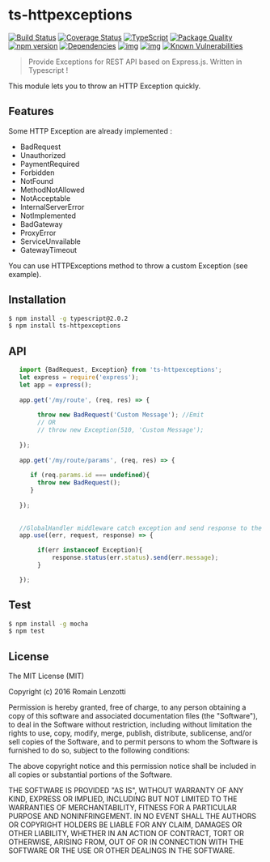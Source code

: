 # ts-httpexceptions 

[![Build Status](https://travis-ci.org/Romakita/ts-httpexceptions.svg?branch=master)](https://travis-ci.org/Romakita/ts-httpexceptions)
[![Coverage Status](https://coveralls.io/repos/github/Romakita/ts-httpexceptions/badge.svg?branch=master)](https://coveralls.io/github/Romakita/ts-httpexceptions?branch=master)
[![TypeScript](https://badges.frapsoft.com/typescript/love/typescript.svg?v=100)](https://github.com/ellerbrock/typescript-badges/) 
[![Package Quality](http://npm.packagequality.com/shield/ts-express-decorators.png)](http://packagequality.com/#?package=ts-express-decorators)
[![npm version](https://badge.fury.io/js/ts-express-decorators.svg)](https://badge.fury.io/js/ts-express-decorators)
[![Dependencies](https://david-dm.org/Romakita/ts-httpexceptions.svg)](https://david-dm.org/Romakita/ts-httpexceptions#info=dependencies)
[![img](https://david-dm.org/Romakita/ts-httpexceptions/dev-status.svg)](https://david-dm.org/Romakita/ts-httpexceptions/#info=devDependencies)
[![img](https://david-dm.org/Romakita/ts-httpexceptions/peer-status.svg)](https://david-dm.org/Romakita/ts-httpexceptions/#info=peerDependenciess)
[![Known Vulnerabilities](https://snyk.io/test/github/Romakita/ts-httpexceptions/badge.svg)](https://snyk.io/test/github/Romakita/ts-httpexceptions)

> Provide Exceptions for REST API based on Express.js. Written in Typescript !

This module lets you to throw an HTTP Exception quickly. 

## Features

Some HTTP Exception are already implemented : 
 * BadRequest
 * Unauthorized
 * PaymentRequired 
 * Forbidden
 * NotFound
 * MethodNotAllowed
 * NotAcceptable
 * InternalServerError
 * NotImplemented
 * BadGateway
 * ProxyError
 * ServiceUnvailable
 * GatewayTimeout
 
You can use HTTPExceptions method to throw a custom Exception (see example).


## Installation

```bash
$ npm install -g typescript@2.0.2
$ npm install ts-httpexceptions
```

## API

```typescript
   import {BadRequest, Exception} from 'ts-httpexceptions';
   let express = require('express');
   let app = express();
   
   app.get('/my/route', (req, res) => {
   
        throw new BadRequest('Custom Message'); //Emit
        // OR
        // throw new Exception(510, 'Custom Message');
   
   });
   
   app.get('/my/route/params', (req, res) => {
      
      if (req.params.id === undefined){
        throw new BadRequest();
      }
      
   });
   
   
   //GlobalHandler middleware catch exception and send response to the client
   app.use((err, request, response) => {

        if(err instanceof Exception){
            response.status(err.status).send(err.message);
        }

   });
```


## Test

```bash 
$ npm install -g mocha
$ npm test
```

## License

The MIT License (MIT)

Copyright (c) 2016 Romain Lenzotti

Permission is hereby granted, free of charge, to any person obtaining a copy of this software and associated documentation files (the "Software"), to deal in the Software without restriction, including without limitation the rights to use, copy, modify, merge, publish, distribute, sublicense, and/or sell copies of the Software, and to permit persons to whom the Software is furnished to do so, subject to the following conditions:

The above copyright notice and this permission notice shall be included in all copies or substantial portions of the Software.

THE SOFTWARE IS PROVIDED "AS IS", WITHOUT WARRANTY OF ANY KIND, EXPRESS OR IMPLIED, INCLUDING BUT NOT LIMITED TO THE WARRANTIES OF MERCHANTABILITY, FITNESS FOR A PARTICULAR PURPOSE AND NONINFRINGEMENT. IN NO EVENT SHALL THE AUTHORS OR COPYRIGHT HOLDERS BE LIABLE FOR ANY CLAIM, DAMAGES OR OTHER LIABILITY, WHETHER IN AN ACTION OF CONTRACT, TORT OR OTHERWISE, ARISING FROM, OUT OF OR IN CONNECTION WITH THE SOFTWARE OR THE USE OR OTHER DEALINGS IN THE SOFTWARE.

[travis]: https://travis-ci.org/